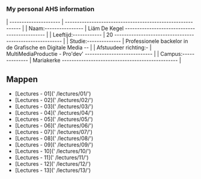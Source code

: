 ### My personal AHS information

| --------------------- | ----------------------------------------------------------- |
| Naam:---------------- | Liäm De Kegel --------------------------------------------- |
| Leeftijd:------------ | 20 -------------------------------------------------------- |
| Studie:-------------- | Professionele backelor in de Grafische en Digitale Media -- |
| Afstuudeer richting:- | MultiMediaProductie - Pro'dev' ---------------------------- |
| Campus:-------------- | Mariakerke ------------------------------------------------ |


Mappen
------

- [Lectures - 01](' /lectures/01/')
- [Lectures - 02](' /lectures/02/')
- [Lectures - 03](' /lectures/03/')
- [Lectures - 04](' /lectures/04/')
- [Lectures - 05](' /lectures/05/')
- [Lectures - 06](' /lectures/06/')
- [Lectures - 07](' /lectures/07/')
- [Lectures - 08](' /lectures/08/')
- [Lectures - 09](' /lectures/09/')
- [Lectures - 10](' /lectures/10/')
- [Lectures - 11](' /lectures/11/')
- [Lectures - 12](' /lectures/12/')
- [Lectures - 13](' /lectures/13/')